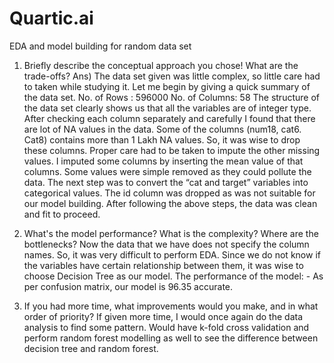 # Quartic.ai
EDA and model building for random data set

1)  Briefly describe the conceptual approach you chose! What are the trade-offs?
Ans) The data set given was little complex, so little care had to taken while studying it. 
Let me begin by giving a quick summary of the data set.
No. of Rows : 596000
No. of Columns: 58
The structure of the data set clearly shows us that all the variables are of integer type. 
After checking each column separately and carefully I found that there are lot of NA values in the data. Some of the columns 
(num18, cat6. Cat8) contains more than 1 Lakh NA values. So, it was wise to drop these columns.
Proper care had to be taken to impute the other missing values.
I imputed some columns by inserting the mean value of that columns. Some values were simple removed as they could pollute the data.
The next step was to convert the “cat and target” variables into categorical values.
The id column was dropped as was not suitable for our model building.
After following the above steps, the data was clean and fit to proceed.

2) What's the model performance? What is the complexity? Where are the bottlenecks?
Now the data that we have does not specify the column names. So, it was very difficult to perform EDA.
Since we do not know if the variables have certain relationship between them, it was wise to choose Decision Tree as our model.
The performance of the model: - 
As per confusion matrix, our model is 96.35 accurate.

3) If you had more time, what improvements would you make, and in what order of priority?
If given more time, I would once again do the data analysis to find some pattern. Would have k-fold cross validation and 
perform random forest modelling as well to see the difference between decision tree and random forest.
